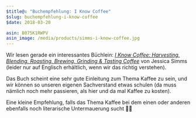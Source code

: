 ```yaml
---
$title@: "Buchempfehlung: I Know Coffee"
$slug: buchempfehlung-i-know-coffee
$date: 2018-03-20

asin: B075K1RWPV
asin_image: /media/products/simms-i-know-coffee.jpg
---
```


Wir lesen gerade ein interessantes Büchlein: [_I Know Coffee: Harvesting, Blending, Roasting, Brewing, Grinding & Tasting Coffee_](https://www.amazon.de/dp/B075K1RWPV/?tag=hhk-21) von Jessica Simms (leider nur auf Englisch erhältlich, wenn wir das richtig verstehen).

Das Buch scheint eine sehr gute Einleitung zum Thema Kaffee zu sein, und wir können so unseren eigenen Sachverstand etwas schulen (da muss nämlich noch mehr passieren, als hier und da mal Kaffee zu kosten).

Eine kleine Empfehlung, falls das Thema Kaffee bei dem einen oder anderen ebenfalls noch literarische Untermauerung sucht 🙋‍♂️  